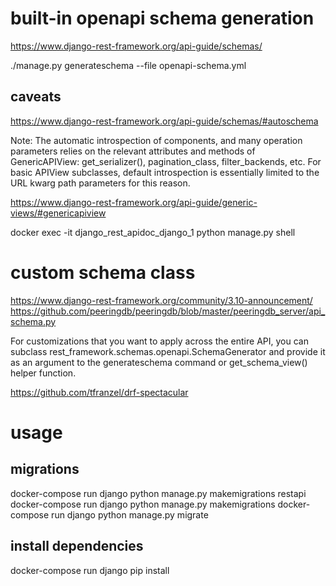 # built-in openapi schema generation
https://www.django-rest-framework.org/api-guide/schemas/

./manage.py generateschema --file openapi-schema.yml

## caveats

https://www.django-rest-framework.org/api-guide/schemas/#autoschema

Note: The automatic introspection of components, and many operation parameters 
relies on the relevant attributes and methods of GenericAPIView: get_serializer(),
pagination_class, filter_backends, etc. For basic APIView subclasses, default 
introspection is essentially limited to the URL kwarg path parameters for this reason.

https://www.django-rest-framework.org/api-guide/generic-views/#genericapiview


 docker exec -it django_rest_apidoc_django_1 python manage.py shell


# custom schema class

https://www.django-rest-framework.org/community/3.10-announcement/
https://github.com/peeringdb/peeringdb/blob/master/peeringdb_server/api_schema.py

For customizations that you want to apply across the entire API, you can subclass rest_framework.schemas.openapi.SchemaGenerator and provide it as an argument to the generateschema command or get_schema_view() helper function.

https://github.com/tfranzel/drf-spectacular


# usage

## migrations

docker-compose run django python manage.py makemigrations restapi
docker-compose run django python manage.py makemigrations
docker-compose run django python manage.py migrate


## install dependencies

docker-compose run django pip install <depname>


